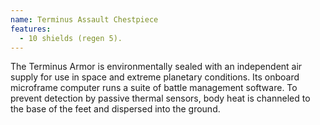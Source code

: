 ```yaml
---
name: Terminus Assault Chestpiece
features:
  - 10 shields (regen 5).
---
```

The Terminus Armor is environmentally sealed with an independent air supply for use in space and 
extreme planetary conditions. Its onboard microframe computer runs a suite of battle management 
software. To prevent detection by passive thermal sensors, body heat is channeled to the base of the 
feet and dispersed into the ground.